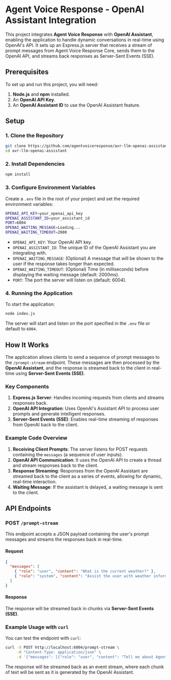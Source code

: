# Agent Voice Response - OpenAI Assistant Integration

This project integrates **Agent Voice Response** with **OpenAI Assistant**, enabling the application to handle dynamic conversations in real-time using OpenAI's API. It sets up an Express.js server that receives a stream of prompt messages from Agent Voice Response Core, sends them to the OpenAI API, and streams back responses as Server-Sent Events (SSE).

## Prerequisites

To set up and run this project, you will need:

1. **Node.js** and **npm** installed.
2. An **OpenAI API Key**.
3. An **OpenAI Assistant ID** to use the OpenAI Assistant feature.

## Setup

### 1. Clone the Repository

```bash
git clone https://github.com/agentvoiceresponse/avr-llm-openai-assistant.git
cd avr-llm-openai-assistant
```

### 2. Install Dependencies

```bash
npm install
```

### 3. Configure Environment Variables

Create a `.env` file in the root of your project and set the required environment variables:

```bash
OPENAI_API_KEY=your_openai_api_key
OPENAI_ASSISTANT_ID=your_assistant_id
PORT=6004
OPENAI_WAITING_MESSAGE=Loading...
OPENAI_WAITING_TIMEOUT=2000
```

- `OPENAI_API_KEY`: Your OpenAI API key.
- `OPENAI_ASSISTANT_ID`: The unique ID of the OpenAI Assistant you are integrating with.
- `OPENAI_WAITING_MESSAGE`: (Optional) A message that will be shown to the user if the response takes longer than expected.
- `OPENAI_WAITING_TIMEOUT`: (Optional) Time (in milliseconds) before displaying the waiting message (default: 2000ms).
- `PORT`: The port the server will listen on (default: 6004).

### 4. Running the Application

To start the application:

```bash
node index.js
```

The server will start and listen on the port specified in the `.env` file or default to `6004`.

## How It Works

The application allows clients to send a sequence of prompt messages to the `/prompt-stream` endpoint. These messages are then processed by the **OpenAI Assistant**, and the response is streamed back to the client in real-time using **Server-Sent Events (SSE)**.

### Key Components

1. **Express.js Server**: Handles incoming requests from clients and streams responses back.
2. **OpenAI API Integration**: Uses OpenAI's Assistant API to process user prompts and generate intelligent responses.
3. **Server-Sent Events (SSE)**: Enables real-time streaming of responses from OpenAI back to the client.

### Example Code Overview

1. **Receiving Client Prompts**: The server listens for POST requests containing the `messages` (a sequence of user inputs).
2. **OpenAI API Communication**: It uses the OpenAI API to create a thread and stream responses back to the client.
3. **Response Streaming**: Responses from the OpenAI Assistant are streamed back to the client as a series of events, allowing for dynamic, real-time interaction.
4. **Waiting Message**: If the assistant is delayed, a waiting message is sent to the client.

## API Endpoints

### POST `/prompt-stream`

This endpoint accepts a JSON payload containing the user's prompt messages and streams the responses back in real-time.

#### Request

```json
{
  "messages": [
    { "role": "user", "content": "What is the current weather?" },
    { "role": "system", "content": "Assist the user with weather information." }
  ]
}
```

#### Response

The response will be streamed back in chunks via **Server-Sent Events (SSE)**.

### Example Usage with `curl`

You can test the endpoint with `curl`:

```bash
curl -X POST http://localhost:6004/prompt-stream \
     -H "Content-Type: application/json" \
     -d '{"messages": [{"role": "user", "content": "Tell me about Agent Voice Response."}]}' 
```

The response will be streamed back as an event stream, where each chunk of text will be sent as it is generated by the OpenAI Assistant.